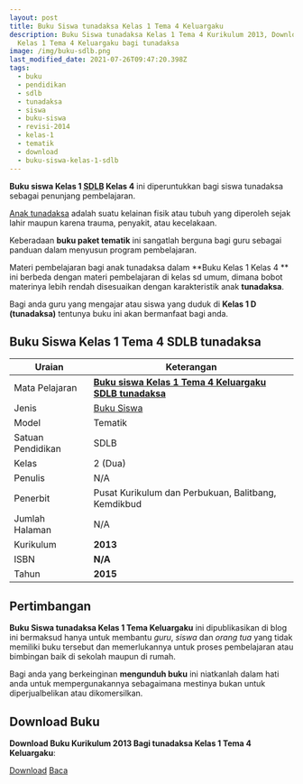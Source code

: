 ```yaml
---
layout: post
title: Buku Siswa tunadaksa Kelas 1 Tema 4 Keluargaku
description: Buku Siswa tunadaksa Kelas 1 Tema 4 Kurikulum 2013, Download buku
  Kelas 1 Tema 4 Keluargaku bagi tunadaksa
image: /img/buku-sdlb.png
last_modified_date: 2021-07-26T09:47:20.398Z
tags:
  - buku
  - pendidikan
  - sdlb
  - tunadaksa
  - siswa
  - buku-siswa
  - revisi-2014
  - kelas-1
  - tematik
  - download
  - buku-siswa-kelas-1-sdlb
---
```


**Buku siswa Kelas 1 <abbr title="Sekolah Dasar Luar Biasa">SDLB</abbr> Kelas 4** ini diperuntukkan bagi siswa tunadaksa sebagai penunjang pembelajaran.

[Anak tunadaksa](/teori/pengertian-tunadaksa-menurut-ahli) adalah suatu kelainan fisik atau tubuh yang diperoleh sejak lahir maupun karena trauma, penyakit, atau kecelakaan.

Keberadaan **buku paket tematik** ini sangatlah berguna bagi guru sebagai panduan dalam menyusun program pembelajaran.

Materi pembelajaran bagi anak tunadaksa dalam **Buku Kelas 1 Kelas 4 ** ini berbeda dengan materi pembelajaran di kelas sd umum, dimana bobot materinya lebih rendah disesuaikan dengan karakteristik anak **tunadaksa**.

Bagi anda guru yang mengajar atau siswa yang duduk di **Kelas 1 D (tunadaksa)** tentunya buku ini akan bermanfaat bagi anda.

## Buku Siswa Kelas 1 Tema 4 SDLB tunadaksa  

|Uraian|Keterangan|
| --- | --- |
|Mata Pelajaran|<a href="/bse/buku-siswa-tunadaksa-kelas-1-tema-4-keluargaku" title="Buku siswa Kelas 1 Tema 4 Keluargaku SDLB tunadaksa"><strong>Buku siswa Kelas 1 Tema 4 Keluargaku SDLB tunadaksa</strong></a>|
|Jenis|<a href="/bse" title="Buku Siswa" target="_blank">Buku Siswa</a>|
|Model|Tematik|
|Satuan Pendidikan|SDLB|
|Kelas|2 (Dua)|
|Penulis|N/A|
|Penerbit|Pusat Kurikulum dan Perbukuan, Balitbang, Kemdikbud|
|Jumlah Halaman|N/A|
|Kurikulum|<strong>2013</strong>|
|ISBN|<strong>N/A</strong>|
|Tahun|<strong>2015</strong>|

## Pertimbangan
**Buku Siswa tunadaksa Kelas 1 Tema Keluargaku** ini dipublikasikan di blog ini bermaksud hanya untuk membantu _guru_, _siswa_ dan _orang tua_ yang tidak memiliki buku tersebut dan memerlukannya untuk proses pembelajaran atau bimbingan baik di sekolah maupun di rumah.

Bagi anda yang berkeinginan <b>mengunduh buku</b> ini niatkanlah dalam hati anda untuk mempergunakannya sebagaimana mestinya bukan untuk diperjualbelikan atau dikomersilkan.
  
## Download Buku
**Download Buku Kurikulum 2013 Bagi tunadaksa Kelas 1 Tema 4 Keluargaku**:
<p class="center"><a class="button download" href="https://docs.google.com/uc?export=download&id=1gWBQYnxpD6_tqII7EhF7oERJohhRFNZX" rel="nofollow" target="_blank" title="Download Buku Siswa tunadaksa Kelas 1 Tema Keluargaku">Download</a>
<a class="button demo open-dialog" href="https://drive.google.com/file/d/1gWBQYnxpD6_tqII7EhF7oERJohhRFNZX/preview" rel="nofollow" target="_blank" title="Download">Baca</a></p>

